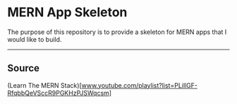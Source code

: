 # MERN App Skeleton

The purpose of this repository is to provide a skeleton for MERN apps that I would like to build.

--- 

## Source

(Learn The MERN Stack)[www.youtube.com/playlist?list=PLillGF-RfqbbQeVSccR9PGKHzPJSWqcsm]
